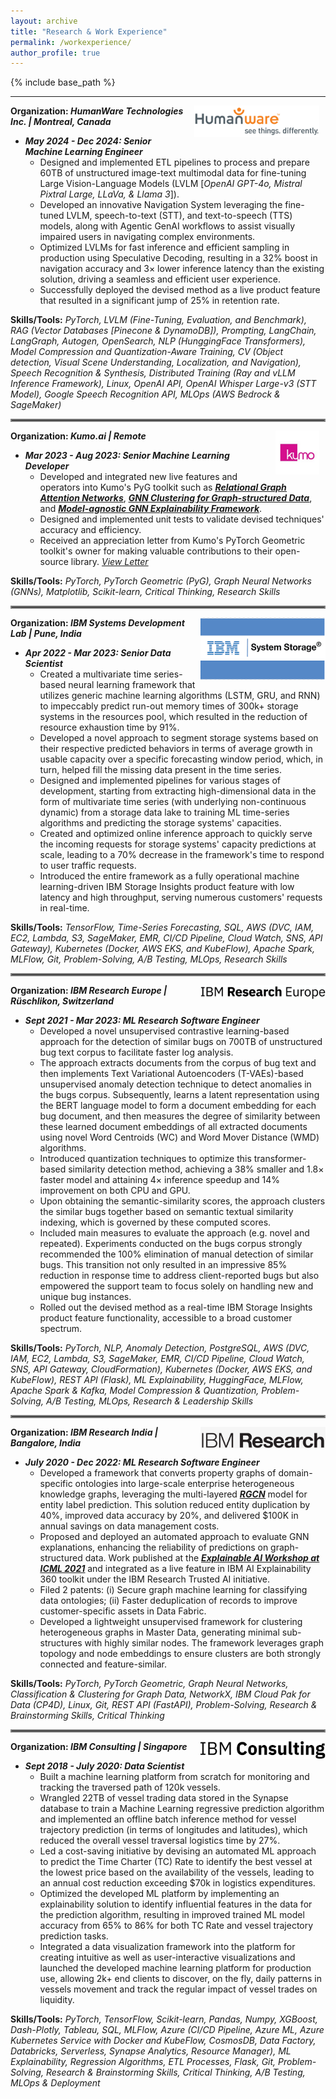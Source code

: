 ```yaml
---
layout: archive
title: "Research & Work Experience"
permalink: /workexperience/
author_profile: true
---
```


{% include base_path %}

---

<!-- <img align="right" src="../files/Mercor.jpg" width=100px hspace="5">

**Organization: *Mercor | Remote***
- ***July 2025 - Present: Senior Machine Learning Engineer***
  - Designing production-ready prompts with in-context learning for enterprise NL-to-SQL financial systems, improving query efficiency by 40% and reducing operational costs by 25% through optimized graph-based visualization.
  - Building scalable RAG pipelines to extract relational data entities from SOP documents, enhancing data accessibility by 30%.

**Skills/Tools:** *PyTorch, HunggingFace, Prompting, Vector & Graph RAG, Optimized Search & Retrieval, I/O Guardrails, AutoGen, LangChain, Llamaindex, Azure (AKS, Docker, CosmosDB, OpenAI, PromptFlow, Data Factory, Functions), Neo4j GraphDB, FAISS, FastAPI*

<hr style="border:2px solid gray"> -->

<img align="right" src="../files/humanware_logo.jpeg" width=200px hspace="10">

**Organization: *HumanWare Technologies Inc. | Montreal, Canada***
- ***May 2024 - Dec 2024: Senior Machine Learning Engineer***
  - Designed and implemented ETL pipelines to process and prepare 60TB of unstructured image-text multimodal data for fine-tuning Large Vision-Language Models (LVLM [_OpenAI GPT-4o, Mistral Pixtral Large, LLaVa, & Llama 3_]).
  - Developed an innovative Navigation System leveraging the fine-tuned LVLM, speech-to-text (STT), and text-to-speech (TTS) models, along with Agentic GenAI workflows to assist visually impaired users in navigating complex environments.
  - Optimized LVLMs for fast inference and efficient sampling in production using Speculative Decoding, resulting in a 32% boost in navigation accuracy and $3\times$ lower inference latency than the existing solution, driving a seamless and efficient user experience.
  - Successfully deployed the devised method as a live product feature that resulted in a significant jump of 25% in retention rate.

**Skills/Tools:** *PyTorch, LVLM (Fine-Tuning, Evaluation, and Benchmark), RAG (Vector Databases [Pinecone & DynamoDB]), Prompting, LangChain, LangGraph, Autogen, OpenSearch, NLP (HunggingFace Transformers), Model Compression and Quantization-Aware Training, CV (Object detection, Visual Scene Understanding, Localization, and Navigation), Speech Recognition & Synthesis, Distributed Training (Ray and vLLM Inference Framework), Linux, OpenAI API, OpenAI Whisper Large-v3 (STT Model), Google Speech Recognition API, MLOps (AWS Bedrock & SageMaker)*

<hr style="border:2px solid gray">

<img align="right" src="../files/kumo_ai_logo.jpeg" width=70px hspace="10">

**Organization: *Kumo.ai | Remote***
- ***Mar 2023 - Aug 2023: Senior Machine Learning Developer***
  - Developed and integrated new live features and operators into Kumo's PyG toolkit such as [<ins>**_Relational Graph Attention Networks_**</ins>](https://pytorch-geometric.readthedocs.io/en/latest/generated/torch_geometric.nn.conv.RGATConv.html#torch_geometric.nn.conv.RGATConv), [<ins>**_GNN Clustering for Graph-structured Data_**</ins>](https://pytorch-geometric.readthedocs.io/en/latest/generated/torch_geometric.nn.dense.DMoNPooling.html#torch_geometric.nn.dense.DMoNPooling), and [<ins>**_Model-agnostic GNN Explainability Framework_**</ins>](https://pytorch-geometric.readthedocs.io/en/latest/generated/torch_geometric.explain.algorithm.GraphMaskExplainer.html#torch_geometric.explain.algorithm.GraphMaskExplainer).
  - Designed and implemented unit tests to validate devised techniques' accuracy and efficiency.
  - Received an appreciation letter from Kumo's PyTorch Geometric toolkit's owner for making valuable contributions to their open-source library. [*View Letter*](https://github.com/fork123aniket/fork123aniket.github.io/blob/master/files/appreciation_letter.pdf)

**Skills/Tools:** *PyTorch, PyTorch Geometric (PyG), Graph Neural Networks (GNNs), Matplotlib, Scikit-learn, Critical Thinking, Research Skills*

<hr style="border:2px solid gray">

<img align="right" src="../files/newibmsystemstorage.png" width=200px height=100px>

**Organization: *IBM Systems Development Lab | Pune, India***
- ***Apr 2022 - Mar 2023: Senior Data Scientist***
  - Created a multivariate time series-based neural learning framework that utilizes generic machine learning algorithms (LSTM, GRU, and RNN) to impeccably predict run-out memory times of 300k+ storage systems in the resources pool, which resulted in the reduction of resource exhaustion time by 91%.
  - Developed a novel approach to segment storage systems based on their respective predicted behaviors in terms of average growth in usable capacity over a specific forecasting window period, which, in turn, helped fill the missing data present in the time series.
  - Designed and implemented pipelines for various stages of development, starting from extracting high-dimensional data in the form of multivariate time series (with underlying non-continuous dynamic) from a storage data lake to training ML time-series algorithms and predicting the storage systems' capacities.
  - Created and optimized online inference approach to quickly serve the incoming requests for storage systems' capacity predictions at scale, leading to a 70% decrease in the framework's time to respond to user traffic requests.
  - Introduced the entire framework as a fully operational machine learning-driven IBM Storage Insights product feature with low latency and high throughput, serving numerous customers' requests in real-time.

**Skills/Tools:** *TensorFlow, Time-Series Forecasting, SQL, AWS (DVC, IAM, EC2, Lambda, S3, SageMaker, EMR, CI/CD Pipeline, Cloud Watch, SNS, API Gateway), Kubernetes (Docker, AWS EKS, and KubeFlow), Apache Spark, MLFlow, Git, Problem-Solving, A/B Testing, MLOps, Research Skills*

<hr style="border:2px solid gray">

<img align="right" src="../files/irl.png" width=200px>

**Organization: *IBM Research Europe | Rüschlikon, Switzerland***
- ***Sept 2021 - Mar 2023: ML Research Software Engineer***
  - Developed a novel unsupervised contrastive learning-based approach for the detection of similar bugs on 700TB of unstructured bug text corpus to facilitate faster log analysis. 
  - The approach extracts documents from the corpus of bug text and then implements Text Variational Autoencoders (T-VAEs)-based unsupervised anomaly detection technique to detect anomalies in the bugs corpus. Subsequently, learns a latent representation using the BERT language model to form a document embedding for each bug document, and then measures the degree of similarity between these learned document embeddings of all extracted documents using novel Word Centroids (WC) and Word Mover Distance (WMD) algorithms.
  - Introduced quantization techniques to optimize this transformer-based similarity detection method, achieving a 38% smaller and 1.8$\times$ faster model and attaining 4$\times$ inference speedup and 14% improvement on both CPU and GPU.
  - Upon obtaining the semantic-similarity scores, the approach clusters the similar bugs together based on semantic textual similarity indexing, which is governed by these computed scores.
  - Included main measures to evaluate the approach (e.g. novel and repeated). Experiments conducted on the bugs corpus strongly recommended the 100% elimination of manual detection of similar bugs. This transition not only resulted in an impressive 85% reduction in response time to address client-reported bugs but also empowered the support team to focus solely on handling new and unique bug instances.
  - Rolled out the devised method as a real-time IBM Storage Insights product feature functionality, accessible to a broad customer spectrum.

**Skills/Tools:** *PyTorch, NLP, Anomaly Detection, PostgreSQL, AWS (DVC, IAM, EC2, Lambda, S3, SageMaker, EMR, CI/CD Pipeline, Cloud Watch, SNS, API Gateway, CloudFormation), Kubernetes (Docker, AWS EKS, and KubeFlow), REST API (Flask), ML Explainability, HuggingFace, MLFlow, Apache Spark & Kafka, Model Compression & Quantization, Problem-Solving, A/B Testing, MLOps, Research & Leadership Skills*

<hr style="border:2px solid gray">

<img align="right" src="../files/ibmresearch.png" width=200px>

**Organization: *IBM Research India | Bangalore, India***
- ***July 2020 - Dec 2022: ML Research Software Engineer***
  - Developed a framework that converts property graphs of domain-specific ontologies into large-scale enterprise heterogeneous knowledge graphs, leveraging the multi-layered [<ins>**_RGCN_**</ins>](https://arxiv.org/abs/1703.06103) model for entity label prediction. This solution reduced entity duplication by 40%, improved data accuracy by 20%, and delivered $100K in annual savings on data management costs.
  - Proposed and deployed an automated approach to evaluate GNN explanations, enhancing the reliability of predictions on graph-structured data. Work published at the [<ins>**_Explainable AI Workshop at ICML 2021_**</ins>](https://arxiv.org/html/2107.08821#:~:text=title%3A%20towards%20automated%20evaluation%20of%20explanations%20in%20graph%20neural%20networks) and integrated as a live feature in IBM AI Explainability 360 toolkit under the IBM Research Trusted AI initiative.
  - Filed 2 patents: (i) Secure graph machine learning for classifying data ontologies; (ii) Faster deduplication of records to improve customer-specific assets in Data Fabric.
  - Developed a lightweight unsupervised framework for clustering heterogeneous graphs in Master Data, generating minimal sub-structures with highly similar nodes. The framework leverages graph topology and node embeddings to ensure clusters are both strongly connected and feature-similar.

**Skills/Tools:** *PyTorch, PyTorch Geometric, Graph Neural Networks, Classification & Clustering for Graph Data, NetworkX, IBM Cloud Pak for Data (CP4D), Linux, Git, REST API (FastAPI), Problem-Solving, Research & Brainstorming Skills, Critical Thinking*

<hr style="border:2px solid gray">

<img align="right" src="../files/ibmconsulting.png" width=200px>

**Organization: *IBM Consulting | Singapore***
- ***Sept 2018 - July 2020: Data Scientist***
  - Built a machine learning platform from scratch for monitoring and tracking the traversed path of 120k vessels.
  - Wrangled 22TB of vessel trading data stored in the Synapse database to train a Machine Learning regressive prediction algorithm and implemented an offline batch inference method for vessel trajectory prediction (in terms of longitudes and latitudes), which reduced the overall vessel traversal logistics time by 27%.
  - Led a cost-saving initiative by devising an automated ML approach to predict the Time Charter (TC) Rate to identify the best vessel at the lowest price based on the availability of the vessels, leading to an annual cost reduction exceeding $70k in logistics expenditures.
  - Optimized the developed ML platform by implementing an explainability solution to identify influential features in the data for the prediction algorithm, resulting in improved trained ML model accuracy from 65% to 86% for both TC Rate and vessel trajectory prediction tasks.
  - Integrated a data visualization framework into the platform for creating intuitive as well as user-interactive visualizations and launched the developed machine learning platform for production use, allowing 2k+ end clients to discover, on the fly, daily patterns in vessels movement and track the regular impact of vessel trades on liquidity.
 
**Skills/Tools:** *PyTorch, TensorFlow, Scikit-learn, Pandas, Numpy, XGBoost, Dash-Plotly, Tableau, SQL, MLFlow, Azure (CI/CD Pipeline, Azure ML, Azure Kubernetes Service with Docker and KubeFlow, CosmosDB, Data Factory, Databricks, Serverless, Synapse Analytics, Resource Manager), ML Explainability, Regression Algorithms, ETL Processes, Flask, Git, Problem-Solving, Research & Brainstorming Skills, Critical Thinking, A/B Testing, MLOps & Deployment*
